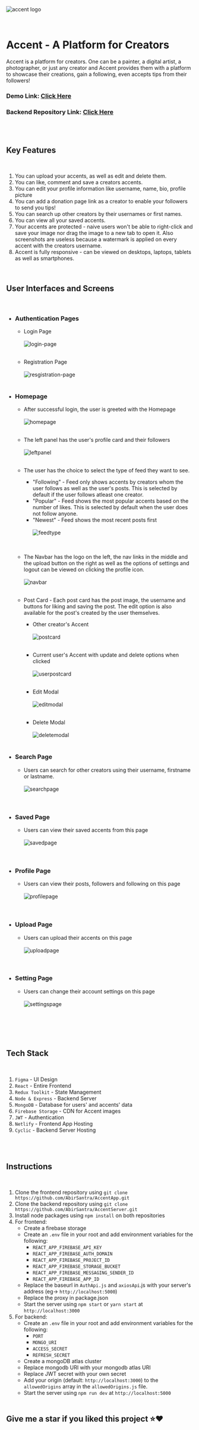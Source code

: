 <br>
<br>

![accent logo](https://i.imgur.com/QWzMzgI.png)

<br>

# Accent - A Platform for Creators

Accent is a platform for creators. One can be a painter, a digital artist, a photographer, or just any creator and Accent provides them with a platform to showcase their creations, gain a following, even accepts tips from their followers! <br>

### Demo Link: [Click Here](https://accentapp.netlify.app/home) <br>

### Backend Repository Link: [Click Here](https://github.com/AbirSantra/AccentServer)

<br>
<br>

## Key Features

<br>

1. You can upload your accents, as well as edit and delete them.
2. You can like, comment and save a creators accents.
3. You can edit your profile information like username, name, bio, profile picture
4. You can add a donation page link as a creator to enable your followers to send you tips!
5. You can search up other creators by their usernames or first names.
6. You can view all your saved accents.
7. Your accents are protected - naive users won't be able to right-click and save your image nor drag the image to a new tab to open it. Also screenshots are useless because a watermark is applied on every accent with the creators username.
8. Accent is fully responsive - can be viewed on desktops, laptops, tablets as well as smartphones.

<br>

## User Interfaces and Screens

<br>

- ### Authentication Pages

  - Login Page <br>
    <br>
    ![login-page](https://i.imgur.com/zja3gdp.png)
    <br>
    <br>

  - Registration Page <br>
    <br>
    ![resgistration-page](https://i.imgur.com/aJGprVs.png)
    <br>
    <br>

- ### Homepage

  - After successful login, the user is greeted with the Homepage <br>
    <br>
    ![homepage](https://i.imgur.com/skyQ19b.png)
    <br>
    <br>

  - The left panel has the user's profile card and their followers <br>
    <br>
    ![leftpanel](https://i.imgur.com/RzB9LLw.png)
    <br>
    <br>

  - The user has the choice to select the type of feed they want to see.

    - "Following" - Feed only shows accents by creators whom the user follows as well as the user's posts. This is selected by default if the user follows atleast one creator.
    - "Popular" - Feed shows the most popular accents based on the number of likes. This is selected by default when the user does not follow anyone.
    - "Newest" - Feed shows the most recent posts first <br>
      <br>
      ![feedtype](https://i.imgur.com/m6c9diS.png)
      <br>
      <br>
      <br>

  - The Navbar has the logo on the left, the nav links in the middle and the upload button on the right as well as the options of settings and logout can be viewed on clicking the profile icon.<br>
    <br>
    ![navbar](https://i.imgur.com/rzykX8v.png)
    <br>
    <br>

  - Post Card - Each post card has the post image, the username and buttons for liking and saving the post. The edit option is also available for the post's created by the user themselves.

    - Other creator's Accent
      <br>
      <br>
      ![postcard](https://i.imgur.com/rCWBMAi.png)
      <br>
      <br>

    - Current user's Accent with update and delete options when clicked
      <br>
      <br>
      ![userpostcard](https://i.imgur.com/MKDNw42.png)
      <br>
      <br>

    - Edit Modal
      <br>
      <br>
      ![editmodal](https://i.imgur.com/XetQxkC.png)<br><br>
    - Delete Modal <br><br>
      ![deletemodal](https://i.imgur.com/95NkVn0.png) <br><br>

- ### Search Page

  - Users can search for other creators using their username, firstname or lastname.<br><br>
    ![searchpage](https://i.imgur.com/Prh84dy.png)<br><br><br>

- ### Saved Page

  - Users can view their saved accents from this page<br><br>
    ![savedpage](https://i.imgur.com/GutgHKy.png)<br><br><br>

- ### Profile Page

  - Users can view their posts, followers and following on this page<br><br>
    ![profilepage](https://i.imgur.com/aYdPl9l.png)<br><br><br>

- ### Upload Page

  - Users can upload their accents on this page<br><br>
    ![uploadpage](https://i.imgur.com/NpKAsQo.png)<br><br><br>

- ### Setting Page
  - Users can change their account settings on this page<br><br>
    ![settingspage](https://i.imgur.com/PtU5rC1.png)<br><br><br>

<br><br>

## Tech Stack

<br>

1. `Figma` - UI Design
2. `React` - Entire Frontend
3. `Redux Toolkit` - State Management
4. `Node & Express` - Backend Server
5. `MongoDB` - Database for users' and accents' data
6. `Firebase Storage` - CDN for Accent images
7. `JWT` - Authentication
8. `Netlify` - Frontend App Hosting
9. `Cyclic` - Backend Server Hosting

<br><br>

## Instructions

<br>

1. Clone the frontend repository using `git clone https://github.com/AbirSantra/AccentApp.git`
2. Clone the backend repository using `git clone https://github.com/AbirSantra/AccentServer.git`
3. Install node packages using `npm install` on both repositories
4. For frontend:
   - Create a firebase storage
   - Create an `.env` file in your root and add environment variables for the following:
     - `REACT_APP_FIREBASE_API_KEY`
     - `REACT_APP_FIREBASE_AUTH_DOMAIN`
     - `REACT_APP_FIREBASE_PROJECT_ID`
     - `REACT_APP_FIREBASE_STORAGE_BUCKET`
     - `REACT_APP_FIREBASE_MESSAGING_SENDER_ID`
     - `REACT_APP_FIREBASE_APP_ID`
   - Replace the baseurl in `AuthApi.js` and `axiosApi`.js with your server's address (eg-> `http://localhost:5000`)
   - Replace the proxy in package.json
   - Start the server using `npm start` or `yarn start` at `http://localhost:3000`
5. For backend:
   - Create an `.env` file in your root and add environment variables for the following:
     - `PORT`
     - `MONGO_URI`
     - `ACCESS_SECRET`
     - `REFRESH_SECRET`
   - Create a mongoDB atlas cluster
   - Replace mongodb URI with your mongodb atlas URI
   - Replace JWT secret with your own secret
   - Add your origin (default: `http://localhost:3000`) to the `allowedOrigins` array in the `allowedOrigins.js` file.
   - Start the server using `npm run dev` at `http://localhost:5000`
     <br>
     <br>

## Give me a star if you liked this project ⭐❤️
